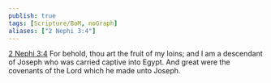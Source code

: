```yaml
---
publish: true
tags: [Scripture/BoM, noGraph]
aliases: ["2 Nephi 3:4"]
---
```

[2 Nephi 3:4](https://churchofjesuschrist.org/study/scriptures/bofm/2-ne/3?lang=eng&id=p4#p4) For behold, thou art the fruit of my loins; and I am a descendant of Joseph who was carried captive into Egypt. And great were the covenants of the Lord which he made unto Joseph.
